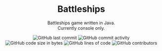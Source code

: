 <!--<div align="center">
  <img src="https://github.com/Matejko06/Battleships/blob/master/src/main/resources/assets/icon.png?raw=true" alt="Battleships" width="128" height="128">
</div>-->

<h1 align="center">
  Battleships
</h1>

<p align="center">
    Battleships game written in Java.<br>
    Currently console only.
</p>

<div align="center">
    <img src="https://img.shields.io/github/last-commit/Matejko06/Battleships" alt="GitHub last commit"/>
    <img src="https://img.shields.io/github/commit-activity/w/Matejko06/Battleships" alt="GitHub commit activity"/>
    <br>
    <img src="https://img.shields.io/github/languages/code-size/Matejko06/Battleships" alt="GitHub code size in bytes"/>
    <img src="https://tokei.rs/b1/github/Matejko06/Battleships" alt="GitHub lines of code"/>
    <img src="https://img.shields.io/github/contributors/Matejko06/Battleships" alt="GitHub contributors"/>
</div>
